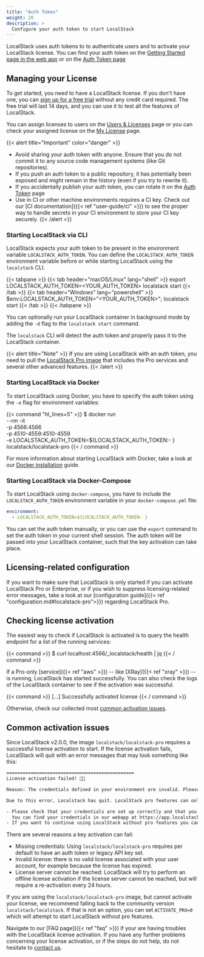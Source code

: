 ```yaml
---
title: "Auth Token"
weight: 20
description: >
  Configure your auth token to start LocalStack
---
```


LocalStack uses auth tokens to to authenticate users and to activate your LocalStack license.
You can find your auth token on the [Getting Started page in the web app](https://app.localstack.cloud/getting-started) or on the [Auth Token page](https://app.localstack.cloud/workspace/auth-token)

## Managing your License

To get started, you need to have a LocalStack license. If you don't have one, you can [sign up for a free trial](https://localstack.cloud/pricing/) without any credit card required. The free trial will last 14 days, and you can use it to test all the features of LocalStack.

You can assign licenses to users on the [Users & Licenses](https://app.localstack.cloud/workspace/members) page or you can check your assigned license on the [My License](https://app.localstack.cloud/workspace/my-license) page.

{{< alert title="Important" color="danger" >}}
- Avoid sharing your auth token with anyone. Ensure that you do not commit it to any source code management systems (like Git repositories).
- If you push an auth token to a public repository, it has potentially been exposed and might remain in the history (even if you try to rewrite it).
- If you accidentally publish your auth token, you can rotate it on the [Auth Token](https://app.localstack.cloud/workspace/auth-token) page
- Use in CI or other machine environments requires a CI key. Check out our [CI documentation]({{< ref "user-guide/ci" >}}) to see the proper way to handle secrets in your CI environment to store your CI key securely.
{{< /alert >}}

### Starting LocalStack via CLI

LocalStack expects your auth token to be present in the environment variable `LOCALSTACK_AUTH_TOKEN`. You can define the `LOCALSTACK_AUTH_TOKEN` environment variable before or while starting LocalStack using the `localstack` CLI.

{{< tabpane >}}
{{< tab header="macOS/Linux" lang="shell" >}}
export LOCALSTACK_AUTH_TOKEN=<YOUR_AUTH_TOKEN>
localstack start
{{< /tab >}}
{{< tab header="Windows" lang="powershell" >}}
$env:LOCALSTACK_AUTH_TOKEN="<YOUR_AUTH_TOKEN>"; localstack start
{{< /tab >}}
{{< /tabpane >}}

You can optionally run your LocalStack container in background mode by adding the `-d` flag to the `localstack start` command.

The `localstack` CLI will detect the auth token and properly pass it to the LocalStack container.

{{< alert title="Note" >}}
If you are using LocalStack with an auth token, you need to pull the [LocalStack Pro image](https://docs.localstack.cloud/references/docker-images/#localstack-pro-image) that includes the Pro services and several other advanced features.
{{< /alert >}}

### Starting LocalStack via Docker

To start LocalStack using Docker, you have to specify the auth token using the `-e` flag for environment variables:

{{< command "hl_lines=5" >}}
$ docker run \
  --rm -it \
  -p 4566:4566 \
  -p 4510-4559:4510-4559 \
  -e LOCALSTACK_AUTH_TOKEN=${LOCALSTACK_AUTH_TOKEN:- } \
  localstack/localstack-pro
{{< / command >}}

For more information about starting LocalStack with Docker, take a look at our [Docker installation](https://docs.localstack.cloud/getting-started/installation/#docker) guide.

### Starting LocalStack via Docker-Compose

To start LocalStack using `docker-compose`, you have to include the `LOCALSTACK_AUTH_TOKEN` environment variable in your `docker-compose.yml` file:

```yaml
environment:
  - LOCALSTACK_AUTH_TOKEN=${LOCALSTACK_AUTH_TOKEN- }
```

You can set the auth token manually, or you can use the `export` command to set the auth token in your current shell session. The auth token will be passed into your LocalStack container, such that the key activation can take place.

## Licensing-related configuration

If you want to make sure that LocalStack is only started if you can activate LocalStack Pro or Enterprise, or if you wish to suppress licensing-related error messages, take a look at our [configuration guide]({{< ref "configuration.md#localstack-pro">}}) regarding LocalStack Pro.

## Checking license activation

The easiest way to check if LocalStack is activated is to query the health endpoint for a list of the running services:

{{< command >}}
$ curl localhost:4566/_localstack/health | jq
{{< / command >}}

If a Pro-only [service]({{< ref "aws" >}}) -- like [XRay]({{< ref "xray" >}}) -- is running, LocalStack has started successfully. You can also check the logs of the LocalStack container to see if the activation was successful.

{{< command >}}
[...] Successfully activated license
{{< / command >}}

Otherwise, check our collected most [common activation issues](#common-activation-issues).

## Common activation issues

Since LocalStack v2.0.0, the image `localstack/localstack-pro` requires a successful license activation to start.
If the license activation fails, LocalStack will quit with an error messages that may look something like this:

```bash
===============================================
License activation failed! 🔑❌

Reason: The credentials defined in your environment are invalid. Please make sure to either set the LOCALSTACK_AUTH_TOKEN variable to a valid auth token, or the LOCALSTACK_API_KEY variable to a valid LocalStack API key. You can find your auth token or API key in the LocalStack web app https://app.localstack.cloud.

Due to this error, Localstack has quit. LocalStack pro features can only be used with a valid license.

- Please check that your credentials are set up correctly and that you have an active license.
  You can find your credentials in our webapp at https://app.localstack.cloud.
- If you want to continue using LocalStack without pro features you can set `ACTIVATE_PRO=0`.
```

There are several reasons a key activation can fail:
* Missing credentials: Using `localstack/localstack-pro` requires per default to have an auth token or legacy API key set.
* Invalid license: there is no valid license associated with your user account, for example because the license has expired.
* License server cannot be reached: LocalStack will try to perform an offline license activation if the license server cannot be reached, but will require a re-activation every 24 hours.

If you are using the `localstack/localstack-pro` image, but cannot activate your license, we recommend falling back to the community version `localstack/localstack`.
If that is not an option, you can set `ACTIVATE_PRO=0` which will attempt to start LocalStack without pro features.

Navigate to our [FAQ page]({{< ref "faq" >}}) if your are having troubles with the LocalStack license activation.
If you have any further problems concerning your license activation, or if the steps do not help, do not hesitate to [contact us](https://localstack.cloud/contact/).
